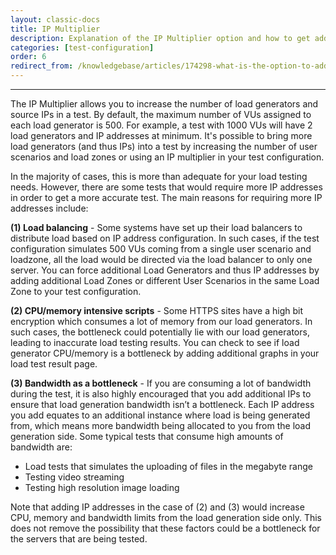 ```yaml
---
layout: classic-docs
title: IP Multiplier
description: Explanation of the IP Multiplier option and how to get additional IPs in your load test.
categories: [test-configuration]
order: 6
redirect_from: /knowledgebase/articles/174298-what-is-the-option-to-add-extra-ip-addresses-for
---
```


***

The IP Multiplier allows you to increase the number of load generators and source IPs in a test. By default, the maximum number of VUs assigned to each load generator is 500.  For example, a test with 1000 VUs will have 2 load generators and IP addresses at minimum. It's possible to bring more load generators (and thus IPs) into a test by increasing the number of user scenarios and load zones or using an IP multiplier in your test configuration.

In the majority of cases, this is more than adequate for your load testing needs. However, there are some tests that would require more IP addresses in order to get a more accurate test. The main reasons for requiring more IP addresses include:

**(1) Load balancing** - Some systems have set up their load balancers to distribute load based on IP address configuration. In such cases, if the test configuration simulates 500 VUs coming from a single user scenario and loadzone, all the load would be directed via the load balancer to only one server. You can force additional Load Generators and thus IP addresses by adding additional Load Zones or different User Scenarios in the same Load Zone to your test configuration.

**(2) CPU/memory intensive scripts** - Some HTTPS sites have a high bit encryption which consumes a lot of memory from our load generators. In such cases, the bottleneck could potentially lie with our load generators, leading to inaccurate load testing results. You can check to see if load generator CPU/memory is a bottleneck by adding additional graphs in your load test result page.

**(3) Bandwidth as a bottleneck** - If you are consuming a lot of bandwidth during the test, it is also highly encouraged that you add additional IPs to ensure that load generation bandwidth isn’t a bottleneck. Each IP address you add equates to an additional instance where load is being generated from, which means more bandwidth being allocated to you from the load generation side. Some typical tests that consume high amounts of bandwidth are:

- Load tests that simulates the uploading of files in the megabyte range
- Testing video streaming
- Testing high resolution image loading

Note that adding IP addresses in the case of (2) and (3) would increase CPU, memory and bandwidth limits from the load generation side only. This does not remove the possibility that these factors could be a bottleneck for the servers that are being tested.
